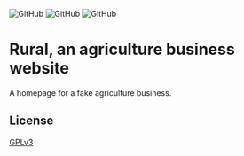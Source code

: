 ![GitHub](https://img.shields.io/github/license/IcyDrae/RuralHomepage?style=flat-square)
![GitHub](https://img.shields.io/github/v/release/IcyDrae/RuralHomepage?style=flat-square)
![GitHub](https://img.shields.io/github/last-commit/IcyDrae/RuralHomepage/main?style=flat-square)

# Rural, an agriculture business website

A homepage for a fake agriculture business.

## License
[GPLv3](LICENSE)

